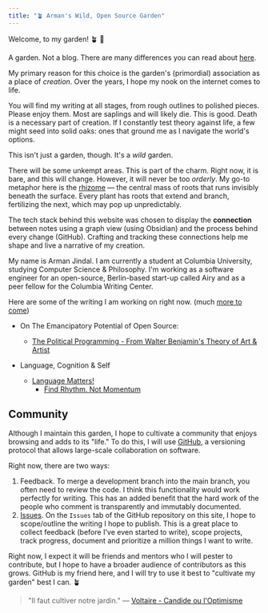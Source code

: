 ```yaml
---
title: "🪴 Arman's Wild, Open Source Garden"
---
```


Welcome, to my garden! 🪴 👋  

A garden.  Not a blog. There are many differences you can read about [here](https://joelhooks.com/digital-garden). 

 My primary reason for this choice is the garden's (primordial) association as a place of *creation*. Over the years, I hope my nook on the internet comes to life.

You will find my writing at all stages, from rough outlines to polished pieces. Please enjoy them. Most are saplings and will likely die. This is good. Death is a necessary part of creation. If I constantly test theory against life, a few might seed into solid oaks: ones that ground me as I navigate the world's options.

This isn't just a garden, though. It's a *wild* garden.

There will be some unkempt areas. This is part of the charm. Right now, it is bare, and this will change.  However, it will never be too *orderly*. My go-to metaphor here is the [rhizome](https://www.iaacblog.com/programs/rhizome-deleuze-guattari/#:~:text=Rhizome%20is%20a%20philosophical%20term,They%20are%20dispersed.) — the central mass of roots that runs invisibly beneath the surface. Every plant has roots that extend and branch, fertilizing the next, which may pop up unpredictably. 

The tech stack behind this website was chosen to display the **connection** between notes using a graph view (using Obsidian) and the process behind every change (GitHub). Crafting and tracking these connections help me shape and live a narrative of my creation.

My name is Arman Jindal. I am currently a student at Columbia University, studying Computer Science & Philosophy. I'm working as a software engineer for an open-source, Berlin-based start-up called Airy and as a peer fellow for the Columbia Writing Center. 

Here are some of the writing I am working on right now. (much [more to come](https://github.com/armanjindal/armanjindal.github.io/issues))

- On The Emancipatory Potential of Open Source: 
	- [The Political Programming - From Walter Benjamin's Theory of Art & Artist](digital-garden/The-Political-Programmer.md) 

- Language, Cognition & Self
	- [Language Matters!](digital-garden/Language%20Matters.md)
		- [Find Rhythm. Not Momentum](digital-garden/Rhythm-Not-Momentum.md)


## Community 
Although I maintain this garden, I hope to cultivate a community that enjoys browsing and adds to its "life."  To do this, I will use [GitHub](https://github.com/armanjindal/armanjindal.github.io), a versioning protocol that allows large-scale collaboration on software.

Right now, there are two ways:
1. Feedback. To merge a development branch into the main branch, you often need to review the code. I think this functionality would work perfectly for writing. This has an added benefit that the hard work of the people who comment is transparently and immutably documented. 
2. [Issues](https://github.com/armanjindal/armanjindal.github.io/issues). On the `Issues` tab of the GitHub repository on this site, I hope to scope/outline the writing I hope to publish. This is a great place to collect feedback (before I've even started to write), scope projects, track progress, document and prioritize a million things I want to write. 

Right now, I expect it will be friends and mentors who I will pester to contribute, but I hope to have a broader audience of contributors as this grows. GitHub is my friend here, and I will try to use it best to "cultivate my garden" best I can. 🪴

>  "Il faut cultiver notre jardin."
— [Voltaire - Candide ou l'Optimisme](https://www.theschooloflife.com/article/cultivate-own-garden-voltaire/)
